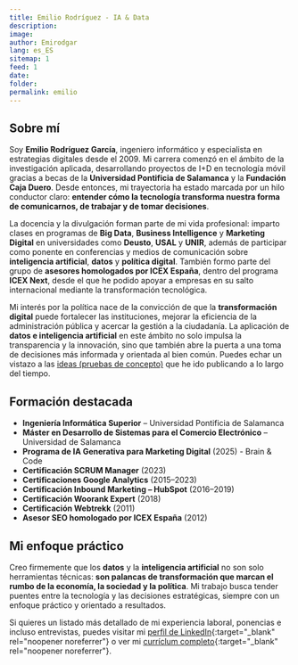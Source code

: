 ```yaml
---
title: Emilio Rodríguez - IA & Data
description: 
image: 
author: Emirodgar
lang: es_ES
sitemap: 1
feed: 1
date: 
folder: 
permalink: emilio
---
```


## Sobre mí  

Soy **Emilio Rodríguez García**, ingeniero informático y especialista en estrategias digitales desde el 2009.
Mi carrera comenzó en el ámbito de la investigación aplicada, desarrollando proyectos de I+D en tecnología móvil gracias a becas de la **Universidad Pontificia de Salamanca** y la **Fundación Caja Duero**. Desde entonces, mi trayectoria ha estado marcada por un hilo conductor claro: **entender cómo la tecnología transforma nuestra forma de comunicarnos, de trabajar y de tomar decisiones**.  

La docencia y la divulgación forman parte de mi vida profesional: imparto clases en programas de **Big Data**, **Business Intelligence** y **Marketing Digital** en universidades como **Deusto**, **USAL** y **UNIR**, además de participar como ponente en conferencias y medios de comunicación sobre **inteligencia artificial**, **datos** y **política digital**. También formo parte del grupo de **asesores homologados por ICEX España**, dentro del programa **ICEX Next**, desde el que he podido apoyar a empresas en su salto internacional mediante la transformación tecnológica.  

Mi interés por la política nace de la convicción de que la **transformación digital** puede fortalecer las instituciones, mejorar la eficiencia de la administración pública y acercar la gestión a la ciudadanía. La aplicación de **datos e inteligencia artificial** en este ámbito no solo impulsa la transparencia y la innovación, sino que también abre la puerta a una toma de decisiones más informada y orientada al bien común. Puedes echar un vistazo a las [ideas (pruebas de concepto)](https://emirodgar.es/proyectos) que he ido publicando a lo largo del tiempo. 
 

## Formación destacada  

- **Ingeniería Informática Superior** – Universidad Pontificia de Salamanca  
- **Máster en Desarrollo de Sistemas para el Comercio Electrónico** – Universidad de Salamanca  
- **Programa de IA Generativa para Marketing Digital** (2025)  - Brain & Code
- **Certificación SCRUM Manager** (2023)  
- **Certificaciones Google Analytics** (2015–2023)  
- **Certificación Inbound Marketing – HubSpot** (2016–2019)  
- **Certificación Woorank Expert** (2018)  
- **Certificación Webtrekk** (2011)  
- **Asesor SEO homologado por ICEX España** (2012)

## Mi enfoque práctico

Creo firmemente que los **datos** y la **inteligencia artificial** no son solo herramientas técnicas: **son palancas de transformación que marcan el rumbo de la economía, la sociedad y la política**. 
Mi trabajo busca tender puentes entre la tecnología y las decisiones estratégicas, siempre con un enfoque práctico y orientado a resultados. 

Si quieres un listado más detallado de mi experiencia laboral, ponencias e incluso entrevistas, puedes visitar mi [perfil de LinkedIn](https://linkedin.com/in/emirodgar){:target="_blank" rel="noopener noreferrer"} o ver mi [curríclum completo](https://emirodgar.com/emilio-rodriguez){:target="_blank" rel="noopener noreferrer"}.
